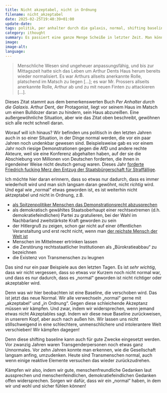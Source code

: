 ```yaml
---
title: Nicht akzeptabel, nicht in Ordnung
filename: nicht_akzeptabel
date: 2025-02-25T19:40:39+01:00
update-date:
tags: politik, per anhalter durch die galaxis, normal, shifting baseline
category: ithought
summary: Es passiert eine ganze Menge Scheiße in letzter Zeit. Man könnte sich fast daran gewöhnen. Sollte man aber nicht.
image:
image-alt:
language:
---
```


> Menschliche Wesen sind ungeheuer anpassungsfähig, und bis zur Mittagszeit hatte sich das Leben um Arthur Dents Haus herum bereits wieder normalisiert. Es war Arthurs allseits anerkannte Rolle, platschend im Matsch zu liegen […]; es war Mr. Prossers allseits anerkannte Rolle, Arthur ab und zu mit neuen Finten zu attackieren […].

Dieses Zitat stammt aus dem bemerkenswerten Buch _Per Anhalter durch die Galaxis_. Arthur Dent, der Protagonist, liegt vor seinem Haus im Matsch um einen Bulldozer daran zu hindern, sein Haus abzureißen. Eine außergewöhnliche Situation, aber wie das Zitat oben beschreibt, gewöhnen sich alle recht schnell daran.

Worauf will ich hinaus? Wir befinden uns politisch in den letzten Jahren auch in so einer Situation, in der Dinge normal werden, die vor ein paar Jahren noch undenkbar gewesen sind. Beispielsweise gab es vor einem Jahr noch riesige Demonstrationen gegen die AfD und andere rechte Akteure, weil sie eine Konferenz abgehalten haben, auf der sie die Abschiebung von Millionen von Deutschen forderten, die ihnen in irgendeiner Weise nicht deutsch genug waren. Dieses Jahr [forderte Friedrich fucking Merz den Entzug der Staatsbürgerschaft für Straffällige](https://www.tagesschau.de/inland/bundestagswahl/parteien/union-merz-staatsbuergerschaft-100.html).

Ich möchte hier daran erinnern, dass so etwas nur dadurch, dass es immer wiederholt wird und man sich langsam daran gewöhnt, nicht _richtig_ wird. Und egal wie „normal“ etwas geworden ist, es ist weiterhin nicht aktzeptabel und nicht in Ordnung, z.B.

- [als Spitzenpolitiker Menschen das Demonstrationsrecht abzusprechen](https://netzpolitik.org/2025/demonstrationsrecht-merz-hat-den-pfad-der-maessigung-verlassen-nicht-die-menschen-auf-der-strasse/)
- als demokratisch gewähltes Staatsoberhaupt einer rechtsextremen (d.h. demokratiefeindlichen) Partei zu gratulieren, bei der Wahl im Nachbarland zweitstärkste Kraft geworden zu sein
- der Hitlergruß zu zeigen, schon gar nicht auf einer öffentlichen Veranstaltung und erst recht nicht, wenn man [der reichste Mensch der Welt ist](https://taz.de/Elon-Musks-Hitlergruss/!6060000/)
- Menschen im Mittelmeer ertrinken lassen
- die Zerstörung rechtsstaatlicher Institutionen als „Bürokratieabbau“ zu bezeichnen
- die Existenz von Transmenschen zu leugnen

Das sind nur ein paar Beispiele aus den letzten Tagen. Es ist _sehr wichtig_, dass wir nicht vergessen, dass so etwas vor Kurzem noch nicht normal war, und dass es nur dadurch, dass es „normal“ geworden ist nicht richtiger oder akzeptabler wird.

Denn was wir hier beobachten ist eine Baseline, die verschoben wird. Das ist jetzt das neue Normal. Wir alle verwechseln „normal“ gerne mit „akzeptabel“ und „in Ordnung“. Gegen diese schleichende Akzeptanz müssen wir kämpfen. Und zwar, indem wir widersprechen, wenn jemand etwas nicht Akzeptables sagt. Indem wir diese neue Baseline zurückweisen, in unserem Kopf, aber auch nach außen hin. Wir lassen uns nicht stillschweigend in eine schlechtere, unmenschlichere und intolerantere Welt verschieben! Wir kämpfen dagegen!

Denn diese shifting baseline kann auch für gute Zwecke eingesetzt werden. Vor zwanzig Jahren waren Transgenderpersonen noch etwas ganz Unnormales. Vor zehn Jahren konnte man erkennen, wie die Gesellschaft langsam anfing, umzudenken. Heute sind Transmenschen normal, auch wenn einige reaktive Elemente versuchen das wieder zurückzudrehen.

Kämpfen wir also, indem wir gute, menschenfreundliche Gedanken laut aussprechen und menschenfeindlichen, demokratiefeindlichen Gedanken offen widersprechen. Sorgen wir dafür, dass wir ein „normal“ haben, in dem wir und wohl und sicher fühlen können!
